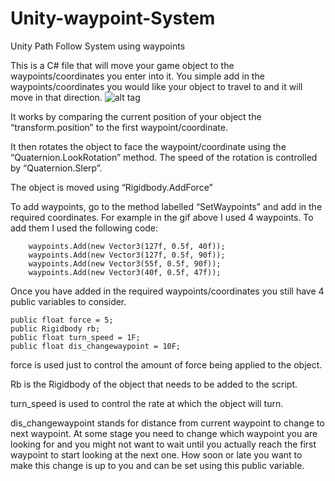 # Unity-waypoint-System
Unity Path Follow System using waypoints

This is a C# file that will move your game object to the waypoints/coordinates you enter into it. You simple add in the waypoints/coordinates you would like your object to travel to and it will move in that direction. 
![alt tag](https://github.com/DavidT12/Unity-waypoint-System/blob/master/waypoints.gif?raw=true)

It works by comparing the current position of your object the “transform.position” to the first waypoint/coordinate. 

It then rotates the object to face the waypoint/coordinate using the “Quaternion.LookRotation” method. The speed of the rotation is controlled by “Quaternion.Slerp”.

The object is moved using “Rigidbody.AddForce”

To add waypoints, go to the method labelled “SetWaypoints” and add in the required coordinates. 
For example in the gif above I used 4 waypoints. To add them I used the following code:

        waypoints.Add(new Vector3(127f, 0.5f, 40f));
        waypoints.Add(new Vector3(127f, 0.5f, 90f));
        waypoints.Add(new Vector3(55f, 0.5f, 90f));
        waypoints.Add(new Vector3(40f, 0.5f, 47f));

Once you have added in the required waypoints/coordinates you still have 4 public variables to consider.

    public float force = 5;
    public Rigidbody rb;
    public float turn_speed = 1F;
    public float dis_changewaypoint = 10F;

force is used just to control the amount of force being applied to the object.

Rb is the Rigidbody of the object that needs to be added to the script. 

turn_speed is used to control the rate at which the object will turn.

dis_changewaypoint stands for distance from current waypoint to change to next waypoint. At some stage you need to change which waypoint you are looking for and you might not want to wait until you actually reach the first waypoint to start looking at the next one. How soon or late you want to make this change is up to you and can be set using this public variable. 
